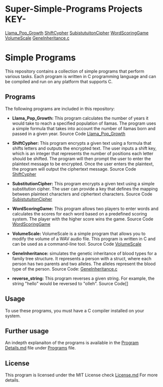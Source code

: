 # Super-Simple-Programs Projects KEY-
[Llama_Pop_Growth](https://github.com/Teseife/Super-Simple-Programs-/blob/main/Programs/Llama_Pop_Growth.c)
[ShiftCypher](https://github.com/Teseife/Super-Simple-Programs-/blob/main/Programs/ShiftCypher.c)
[SubistutuitonCipher](https://github.com/Teseife/Super-Simple-Programs-/blob/main/Programs/SubstitutionCipher.c)
[WordScoringGame](https://github.com/Teseife/Super-Simple-Programs-/blob/main/Programs/WordScoringGame.c)
[VolumeScale](https://github.com/Teseife/Super-Simple-Programs-/blob/main/Programs/VolumeScale.c)
[GeneInheritance.c](https://github.com/Teseife/Super-Simple-Programs-/blob/main/Programs/GeneInhertiance.c)

# Simple Programs

This repository contains a collection of simple programs that perform various tasks. Each program is written in C programming language and can be compiled and run on any platform that supports C.

## Programs

The following programs are included in this repository:

- **Llama_Pop_Growth:** This program calculates the number of years it would take to reach a specified population of llamas. The program uses a simple formula that takes into account the number of llamas born and passed in a given year. Source Code [Llama_Pop_Growth](https://github.com/Teseife/Super-Simple-Programs-/blob/main/Programs/Llama_Pop_Growth.c)

- **ShiftCypher:** This program encrypts a given text using a formula that shifts letters and outputs the encrypted text. The user inputs a shift key, which is an integer that represents the number of positions each letter should be shifted. The program will then prompt the user to enter the plaintext message to be encrypted. Once the user enters the plaintext, the program will output the ciphertext message. Source Code [ShiftCypher](https://github.com/Teseife/Super-Simple-Programs-/blob/main/Programs/ShiftCypher.c)

- **SubstitutionCipher:** This program encrypts a given text using a simple substitution cipher. The user can provide a key that defines the mapping between plaintext characters and ciphertext characters. Source Code [SubistutuitonCipher](https://github.com/Teseife/Super-Simple-Programs-/blob/main/Programs/SubstitutionCipher.c)

- **WordScoringGame:** This program allows two players to enter words and calculates the scores for each word based on a predefined scoring system. The player with the higher score wins the game. Source Code [WordScoringGame](https://github.com/Teseife/Super-Simple-Programs-/blob/main/Programs/WordScoringGame.c)

- **VolumeScale:** VolumeScale is a simple program that allows you to modify the volume of a WAV audio file. This program is written in C and can be used as a command-line tool. Source Code [VolumeScale](https://github.com/Teseife/Super-Simple-Programs-/blob/main/Programs/VolumeScale.c)

- **GeneInheritance:** simulates the genetic inheritance of blood types for a family tree structure. It represents a person with a struct, where each person has two parents and two alleles. The alleles represent the blood type of the person. Source Code: [GeneInheritance.c](https://github.com/Teseife/Super-Simple-Programs-/blob/main/Programs/GeneInhertiance.c)

- **reverse_string:** This program reverses a given string. For example, the string "hello" would be reversed to "olleh". Source Code[]

## Usage

To use these programs, you must have a C compiler installed on your system.

## Further usage

An indepth explanaiton of the programs is available in the [Program Details.md](https://github.com/Teseife/Super-Simple-Programs-/blob/main/Programs/Program%20Details.md) file under [Programs](https://github.com/Teseife/Super-Simple-Programs-/tree/main/Programs) file.

## License

This program is licensed under the MIT License check [License.md](https://github.com/Teseife/Super-Simple-Programs-/blob/main/LICENSE) For more details.

